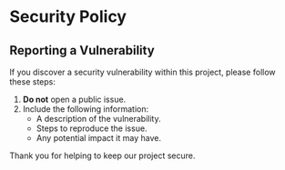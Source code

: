 # Security Policy

## Reporting a Vulnerability

If you discover a security vulnerability within this project, please follow these steps:

1. **Do not** open a public issue.
2. Include the following information:
    - A description of the vulnerability.
    - Steps to reproduce the issue.
    - Any potential impact it may have.

Thank you for helping to keep our project secure.